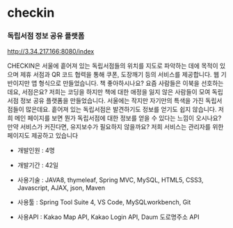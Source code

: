 # checkin
### 독립서점 정보 공유 플랫폼
http://3.34.217.166:8080/index

CHECKIN은 서울에 흩어져 있는 독립서점들의 위치를 지도로 파악하는 데에 목적이 있으며 제휴 서점과 QR 코드 협력을 통해 쿠폰, 도장깨기 등의 서비스를 제공합니다. 웹 기반이지만 앱 형식으로 만들었습니다.
책 좋아하시나요? 요즘 사람들은 이북을 선호하는데요, 서점은요? 저희는 코딩을 하지만 책에 대한 애정을 잃지 않은 사람들이 모여 독립서점 정보 공유 플랫폼을 만들었습니다. 서울에는 작지만 자기만의 특색을 가진 독립서점들이 많은데요. 흩어져 있는 독립서점은 발견하기도 정보를 얻기도 쉽지 않습니다. 저희 메인 페이지를 보면 뭔가 독립서점에 대한 정보를 얻을 수 있다는 느낌이 오시나요? 
만약 서비스가 커진다면, 유지보수가 필요하지 않을까요? 저희 서비스는 관리자를 위한 페이지도 제공하고 있습니다


- 개발인원 : 4명

- 개발기간 : 42일

- 사용기술 : JAVA8, thymeleaf, Spring MVC, MySQL, HTML5, CSS3, Javascript, AJAX, json, Maven

- 사용툴 : Spring Tool Suite 4, VS Code, MySQLworkbench, Git

- 사용API : Kakao Map API, Kakao Login API, Daum 도로명주소 API

